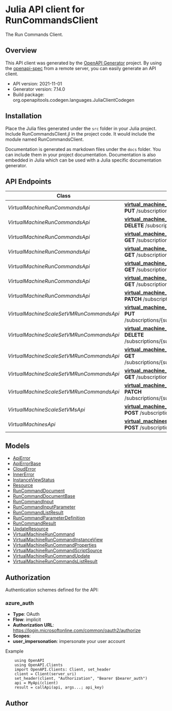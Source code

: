 # Julia API client for RunCommandsClient

The Run Commands Client.

## Overview
This API client was generated by the [OpenAPI Generator](https://openapi-generator.tech) project.  By using the [openapi-spec](https://openapis.org) from a remote server, you can easily generate an API client.

- API version: 2021-11-01
- Generator version: 7.14.0
- Build package: org.openapitools.codegen.languages.JuliaClientCodegen


## Installation
Place the Julia files generated under the `src` folder in your Julia project. Include RunCommandsClient.jl in the project code.
It would include the module named RunCommandsClient.

Documentation is generated as markdown files under the `docs` folder. You can include them in your project documentation.
Documentation is also embedded in Julia which can be used with a Julia specific documentation generator.

## API Endpoints

Class | Method
------------ | -------------
*VirtualMachineRunCommandsApi* | [**virtual_machine_run_commands_create_or_update**](docs/VirtualMachineRunCommandsApi.md#virtual_machine_run_commands_create_or_update)<br/>**PUT** /subscriptions/{subscriptionId}/resourceGroups/{resourceGroupName}/providers/Microsoft.Compute/virtualMachines/{vmName}/runCommands/{runCommandName}<br/>
*VirtualMachineRunCommandsApi* | [**virtual_machine_run_commands_delete**](docs/VirtualMachineRunCommandsApi.md#virtual_machine_run_commands_delete)<br/>**DELETE** /subscriptions/{subscriptionId}/resourceGroups/{resourceGroupName}/providers/Microsoft.Compute/virtualMachines/{vmName}/runCommands/{runCommandName}<br/>
*VirtualMachineRunCommandsApi* | [**virtual_machine_run_commands_get**](docs/VirtualMachineRunCommandsApi.md#virtual_machine_run_commands_get)<br/>**GET** /subscriptions/{subscriptionId}/providers/Microsoft.Compute/locations/{location}/runCommands/{commandId}<br/>
*VirtualMachineRunCommandsApi* | [**virtual_machine_run_commands_get_by_virtual_machine**](docs/VirtualMachineRunCommandsApi.md#virtual_machine_run_commands_get_by_virtual_machine)<br/>**GET** /subscriptions/{subscriptionId}/resourceGroups/{resourceGroupName}/providers/Microsoft.Compute/virtualMachines/{vmName}/runCommands/{runCommandName}<br/>
*VirtualMachineRunCommandsApi* | [**virtual_machine_run_commands_list**](docs/VirtualMachineRunCommandsApi.md#virtual_machine_run_commands_list)<br/>**GET** /subscriptions/{subscriptionId}/providers/Microsoft.Compute/locations/{location}/runCommands<br/>
*VirtualMachineRunCommandsApi* | [**virtual_machine_run_commands_list_by_virtual_machine**](docs/VirtualMachineRunCommandsApi.md#virtual_machine_run_commands_list_by_virtual_machine)<br/>**GET** /subscriptions/{subscriptionId}/resourceGroups/{resourceGroupName}/providers/Microsoft.Compute/virtualMachines/{vmName}/runCommands<br/>
*VirtualMachineRunCommandsApi* | [**virtual_machine_run_commands_update**](docs/VirtualMachineRunCommandsApi.md#virtual_machine_run_commands_update)<br/>**PATCH** /subscriptions/{subscriptionId}/resourceGroups/{resourceGroupName}/providers/Microsoft.Compute/virtualMachines/{vmName}/runCommands/{runCommandName}<br/>
*VirtualMachineScaleSetVMRunCommandsApi* | [**virtual_machine_scale_set_v_m_run_commands_create_or_update**](docs/VirtualMachineScaleSetVMRunCommandsApi.md#virtual_machine_scale_set_v_m_run_commands_create_or_update)<br/>**PUT** /subscriptions/{subscriptionId}/resourceGroups/{resourceGroupName}/providers/Microsoft.Compute/virtualMachineScaleSets/{vmScaleSetName}/virtualMachines/{instanceId}/runCommands/{runCommandName}<br/>
*VirtualMachineScaleSetVMRunCommandsApi* | [**virtual_machine_scale_set_v_m_run_commands_delete**](docs/VirtualMachineScaleSetVMRunCommandsApi.md#virtual_machine_scale_set_v_m_run_commands_delete)<br/>**DELETE** /subscriptions/{subscriptionId}/resourceGroups/{resourceGroupName}/providers/Microsoft.Compute/virtualMachineScaleSets/{vmScaleSetName}/virtualMachines/{instanceId}/runCommands/{runCommandName}<br/>
*VirtualMachineScaleSetVMRunCommandsApi* | [**virtual_machine_scale_set_v_m_run_commands_get**](docs/VirtualMachineScaleSetVMRunCommandsApi.md#virtual_machine_scale_set_v_m_run_commands_get)<br/>**GET** /subscriptions/{subscriptionId}/resourceGroups/{resourceGroupName}/providers/Microsoft.Compute/virtualMachineScaleSets/{vmScaleSetName}/virtualMachines/{instanceId}/runCommands/{runCommandName}<br/>
*VirtualMachineScaleSetVMRunCommandsApi* | [**virtual_machine_scale_set_v_m_run_commands_list**](docs/VirtualMachineScaleSetVMRunCommandsApi.md#virtual_machine_scale_set_v_m_run_commands_list)<br/>**GET** /subscriptions/{subscriptionId}/resourceGroups/{resourceGroupName}/providers/Microsoft.Compute/virtualMachineScaleSets/{vmScaleSetName}/virtualMachines/{instanceId}/runCommands<br/>
*VirtualMachineScaleSetVMRunCommandsApi* | [**virtual_machine_scale_set_v_m_run_commands_update**](docs/VirtualMachineScaleSetVMRunCommandsApi.md#virtual_machine_scale_set_v_m_run_commands_update)<br/>**PATCH** /subscriptions/{subscriptionId}/resourceGroups/{resourceGroupName}/providers/Microsoft.Compute/virtualMachineScaleSets/{vmScaleSetName}/virtualMachines/{instanceId}/runCommands/{runCommandName}<br/>
*VirtualMachineScaleSetVMsApi* | [**virtual_machine_scale_set_v_ms_run_command**](docs/VirtualMachineScaleSetVMsApi.md#virtual_machine_scale_set_v_ms_run_command)<br/>**POST** /subscriptions/{subscriptionId}/resourceGroups/{resourceGroupName}/providers/Microsoft.Compute/virtualMachineScaleSets/{vmScaleSetName}/virtualmachines/{instanceId}/runCommand<br/>
*VirtualMachinesApi* | [**virtual_machines_run_command**](docs/VirtualMachinesApi.md#virtual_machines_run_command)<br/>**POST** /subscriptions/{subscriptionId}/resourceGroups/{resourceGroupName}/providers/Microsoft.Compute/virtualMachines/{vmName}/runCommand<br/>


## Models

 - [ApiError](docs/ApiError.md)
 - [ApiErrorBase](docs/ApiErrorBase.md)
 - [CloudError](docs/CloudError.md)
 - [InnerError](docs/InnerError.md)
 - [InstanceViewStatus](docs/InstanceViewStatus.md)
 - [Resource](docs/Resource.md)
 - [RunCommandDocument](docs/RunCommandDocument.md)
 - [RunCommandDocumentBase](docs/RunCommandDocumentBase.md)
 - [RunCommandInput](docs/RunCommandInput.md)
 - [RunCommandInputParameter](docs/RunCommandInputParameter.md)
 - [RunCommandListResult](docs/RunCommandListResult.md)
 - [RunCommandParameterDefinition](docs/RunCommandParameterDefinition.md)
 - [RunCommandResult](docs/RunCommandResult.md)
 - [UpdateResource](docs/UpdateResource.md)
 - [VirtualMachineRunCommand](docs/VirtualMachineRunCommand.md)
 - [VirtualMachineRunCommandInstanceView](docs/VirtualMachineRunCommandInstanceView.md)
 - [VirtualMachineRunCommandProperties](docs/VirtualMachineRunCommandProperties.md)
 - [VirtualMachineRunCommandScriptSource](docs/VirtualMachineRunCommandScriptSource.md)
 - [VirtualMachineRunCommandUpdate](docs/VirtualMachineRunCommandUpdate.md)
 - [VirtualMachineRunCommandsListResult](docs/VirtualMachineRunCommandsListResult.md)


<a id="authorization"></a>
## Authorization

Authentication schemes defined for the API:
<a id="azure_auth"></a>
### azure_auth
- **Type**: OAuth
- **Flow**: implicit
- **Authorization URL**: https://login.microsoftonline.com/common/oauth2/authorize
- **Scopes**: 
 - **user_impersonation**: impersonate your user account

Example
```
    using OpenAPI
    using OpenAPI.Clients
    import OpenAPI.Clients: Client, set_header
    client = Client(server_uri)
    set_header(client, "Authorization", "Bearer $bearer_auth")
    api = MyApi(client)
    result = callApi(api, args...; api_key)
```

## Author



